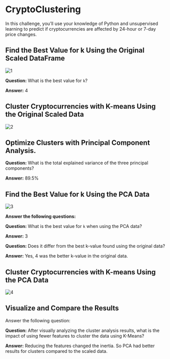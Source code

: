 # **CryptoClustering**

In this challenge, you’ll use your knowledge of Python and unsupervised learning to predict if cryptocurrencies are affected by 24-hour or 7-day price changes.

## **Find the Best Value for k Using the Original Scaled DataFrame**

![1](https://github.com/user-attachments/assets/b80c3325-237a-4077-a5c7-7c9e569912a3)

**Question:** What is the best value for `k`?

**Answer:** 4

## **Cluster Cryptocurrencies with K-means Using the Original Scaled Data**

![2](https://github.com/user-attachments/assets/c922b13f-aede-4d9d-91b7-90500f058d87)


## **Optimize Clusters with Principal Component Analysis.**

**Question:** What is the total explained variance of the three principal components?

**Answer:** 89.5%

## **Find the Best Value for k Using the PCA Data**

![3](https://github.com/user-attachments/assets/bf3ac058-a005-462e-8d04-d39c154ee62e)

**Answer the following questions:**

**Question:** What is the best value for `k` when using the PCA data?

**Answer:** 3

**Question:** Does it differ from the best k-value found using the original data?

**Answer:** Yes, 4 was the better k-value in the original data.

## **Cluster Cryptocurrencies with K-means Using the PCA Data**

![4](https://github.com/user-attachments/assets/ab4b6318-7490-4c3a-a898-467df82e1332)

## **Visualize and Compare the Results**
Answer the following question:

**Question:** After visually analyzing the cluster analysis results, what is the impact of using fewer features to cluster the data using K-Means?

**Answer:** Reducing the features changed the inertia. So PCA had better results for clusters compared to the scaled data.
